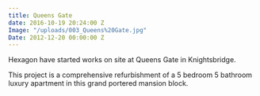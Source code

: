 ```yaml
---
title: Queens Gate
date: 2016-10-19 20:24:00 Z
Image: "/uploads/003_Queens%20Gate.jpg"
Date: 2012-12-20 00:00:00 Z
---
```


Hexagon have started works on site at Queens Gate in Knightsbridge.

This project is a comprehensive refurbishment of a 5 bedroom 5 bathroom luxury apartment in this grand portered mansion block.